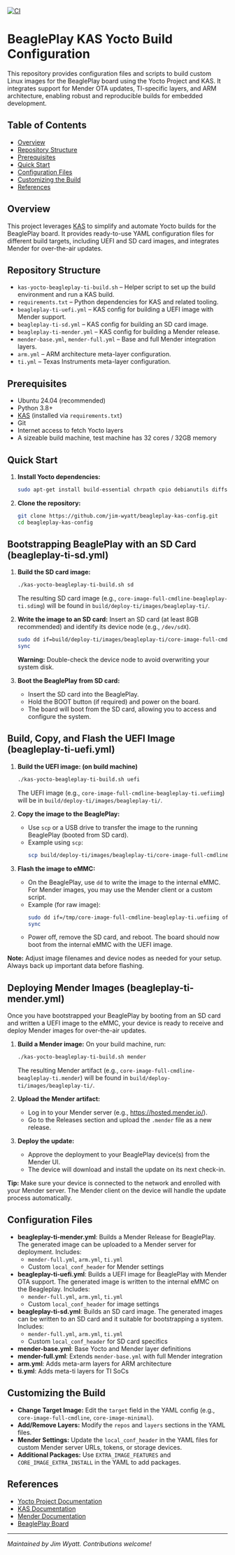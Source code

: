 [![CI](https://github.com/jim-wyatt/beagleplay-kas-config/actions/workflows/build.yml/badge.svg)](https://github.com/jim-wyatt/beagleplay-kas-config/actions/workflows/build.yml)

# BeaglePlay KAS Yocto Build Configuration

This repository provides configuration files and scripts to build custom Linux images for the BeaglePlay board using the Yocto Project and KAS. It integrates support for Mender OTA updates, TI-specific layers, and ARM architecture, enabling robust and reproducible builds for embedded development.

## Table of Contents
- [Overview](#overview)
- [Repository Structure](#repository-structure)
- [Prerequisites](#prerequisites)
- [Quick Start](#quick-start)
- [Configuration Files](#configuration-files)
- [Customizing the Build](#customizing-the-build)
- [References](#references)

## Overview
This project leverages [KAS](https://kas.readthedocs.io/) to simplify and automate Yocto builds for the BeaglePlay board. It provides ready-to-use YAML configuration files for different build targets, including UEFI and SD card images, and integrates Mender for over-the-air updates.

## Repository Structure
- `kas-yocto-beagleplay-ti-build.sh` – Helper script to set up the build environment and run a KAS build.
- `requirements.txt` – Python dependencies for KAS and related tooling.
- `beagleplay-ti-uefi.yml` – KAS config for building a UEFI image with Mender support.
- `beagleplay-ti-sd.yml` – KAS config for building an SD card image.
- `beagleplay-ti-mender.yml` – KAS config for building a Mender release.
- `mender-base.yml`, `mender-full.yml` – Base and full Mender integration layers.
- `arm.yml` – ARM architecture meta-layer configuration.
- `ti.yml` – Texas Instruments meta-layer configuration.

## Prerequisites
- Ubuntu 24.04 (recommended)
- Python 3.8+
- [KAS](https://kas.readthedocs.io/en/latest/) (installed via `requirements.txt`)
- Git
- Internet access to fetch Yocto layers
- A sizeable build machine, test machine has 32 cores / 32GB memory

## Quick Start

1. **Install Yocto dependencies:**
   ```bash
   sudo apt-get install build-essential chrpath cpio debianutils diffstat file gawk gcc git iputils-ping libacl1 liblz4-tool locales python-is-python3 python3 python3-git python3-jinja2 python3-pexpect python3-pip python3-subunit python3-venv socat texinfo unzip wget xz-utils zstd
   ```

2. **Clone the repository:**
   ```bash
   git clone https://github.com/jim-wyatt/beagleplay-kas-config.git
   cd beagleplay-kas-config
   ```

## Bootstrapping BeaglePlay with an SD Card (beagleplay-ti-sd.yml)

1. **Build the SD card image:**
   ```bash
   ./kas-yocto-beagleplay-ti-build.sh sd
   ```
   The resulting SD card image (e.g., `core-image-full-cmdline-beagleplay-ti.sdimg`) will be found in `build/deploy-ti/images/beagleplay-ti/`.

2. **Write the image to an SD card:**
   Insert an SD card (at least 8GB recommended) and identify its device node (e.g., `/dev/sdX`).
   ```bash
   sudo dd if=build/deploy-ti/images/beagleplay-ti/core-image-full-cmdline-beagleplay-ti.sdimg of=/dev/sdX bs=4M status=progress conv=fsync
   sync
   ```
   **Warning:** Double-check the device node to avoid overwriting your system disk.

3. **Boot the BeaglePlay from SD card:**
   - Insert the SD card into the BeaglePlay.
   - Hold the BOOT button (if required) and power on the board.
   - The board will boot from the SD card, allowing you to access and configure the system.

## Build, Copy, and Flash the UEFI Image (beagleplay-ti-uefi.yml)

1. **Build the UEFI image: (on build machine)**
   ```bash
   ./kas-yocto-beagleplay-ti-build.sh uefi
   ```
   The UEFI image (e.g., `core-image-full-cmdline-beagleplay-ti.uefiimg`) will be in `build/deploy-ti/images/beagleplay-ti/`.

2. **Copy the image to the BeaglePlay:**
   - Use `scp` or a USB drive to transfer the image to the running BeaglePlay (booted from SD card).
   - Example using `scp`:
     ```bash
     scp build/deploy-ti/images/beagleplay-ti/core-image-full-cmdline-beagleplay-ti.uefiimg <user>@<beagleplay-ip>:/tmp/
     ```

3. **Flash the image to eMMC:**
   - On the BeaglePlay, use `dd` to write the image to the internal eMMC. For Mender images, you may use the Mender client or a custom script.
   - Example (for raw image):
     ```bash
     sudo dd if=/tmp/core-image-full-cmdline-beagleplay-ti.uefiimg of=/dev/mmcblk0 bs=4M status=progress conv=fsync
     sync
     ```
   - Power off, remove the SD card, and reboot. The board should now boot from the internal eMMC with the UEFI image.


**Note:** Adjust image filenames and device nodes as needed for your setup. Always back up important data before flashing.

## Deploying Mender Images (beagleplay-ti-mender.yml)

Once you have bootstrapped your BeaglePlay by booting from an SD card and written a UEFI image to the eMMC, your device is ready to receive and deploy Mender images for over-the-air updates.

1. **Build a Mender image:**
   On your build machine, run:
   ```bash
   ./kas-yocto-beagleplay-ti-build.sh mender
   ```
   The resulting Mender artifact (e.g., `core-image-full-cmdline-beagleplay-ti.mender`) will be found in `build/deploy-ti/images/beagleplay-ti/`.

2. **Upload the Mender artifact:**
   - Log in to your Mender server (e.g., https://hosted.mender.io/).
   - Go to the Releases section and upload the `.mender` file as a new release.

3. **Deploy the update:**
   - Approve the deployment to your BeaglePlay device(s) from the Mender UI.
   - The device will download and install the update on its next check-in.

**Tip:** Make sure your device is connected to the network and enrolled with your Mender server. The Mender client on the device will handle the update process automatically.

## Configuration Files
- **beagleplay-ti-mender.yml**: Builds a Mender Release for BeaglePlay. The generated image can be uploaded to a Mender server for deployment. Includes:
  - `mender-full.yml`, `arm.yml`, `ti.yml`
  - Custom `local_conf_header` for Mender settings
- **beagleplay-ti-uefi.yml**: Builds a UEFI image for BeaglePlay with Mender OTA support. The generated image is written to the internal eMMC on the Beagleplay. Includes:
  - `mender-full.yml`, `arm.yml`, `ti.yml`
  - Custom `local_conf_header` for image settings
- **beagleplay-ti-sd.yml**: Builds an SD card image. The generated images can be written to an SD card and it suitable for bootstrapping a system. Includes:
  - `mender-full.yml`, `arm.yml`, `ti.yml`
  - Custom `local_conf_header` for SD card specifics
- **mender-base.yml**: Base Yocto and Mender layer definitions
- **mender-full.yml**: Extends `mender-base.yml` with full Mender integration
- **arm.yml**: Adds meta-arm layers for ARM architecture
- **ti.yml**: Adds meta-ti layers for TI SoCs

## Customizing the Build
- **Change Target Image:** Edit the `target` field in the YAML config (e.g., `core-image-full-cmdline`, `core-image-minimal`).
- **Add/Remove Layers:** Modify the `repos` and `layers` sections in the YAML files.
- **Mender Settings:** Update the `local_conf_header` in the YAML files for custom Mender server URLs, tokens, or storage devices.
- **Additional Packages:** Use `EXTRA_IMAGE_FEATURES` and `CORE_IMAGE_EXTRA_INSTALL` in the YAML to add packages.

## References
- [Yocto Project Documentation](https://docs.yoctoproject.org/)
- [KAS Documentation](https://kas.readthedocs.io/)
- [Mender Documentation](https://docs.mender.io/)
- [BeaglePlay Board](https://beagleboard.org/play)

---

*Maintained by Jim Wyatt. Contributions welcome!*
